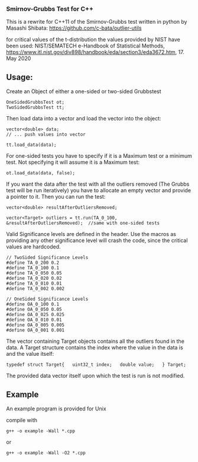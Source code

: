 ### Smirnov-Grubbs Test for C++

This is a rewrite for C++11 of the Smirnov-Grubbs test written in python by Masashi Shibata:
https://github.com/c-bata/outlier-utils

for critical values of the t-distribution the values provided by NIST have been used:
NIST/SEMATECH e-Handbook of Statistical Methods, https://www.itl.nist.gov/div898/handbook/eda/section3/eda3672.htm, 17. May 2020


## Usage:

Create an Object of either a one-sided or two-sided Grubbstest

`OneSidedGrubbsTest ot;`  
`TwoSidedGrubbsTest tt;`

Then load data into a vector and load the vector into the object:

`vector<double> data;`  
`// ... push values into vector`

`tt.load_data(data);`

For one-sided tests you have to specify if it is a Maximum test or a minimum test. Not specifying
it will assume it is a Maximum test:

`ot.load_data(data, false);`

If you want the data after the test with all the outliers removed (The Grubbs test will be run iteratively)
you have to allocate an empty vector and provide a pointer to it. Then you can run the test:

`vector<double> resultAfterOutliersRemoved;`  

`vector<Target> outliers = tt.run(TA_0_100, &resultAfterOutliersRemoved);  //same with one-sided tests`  

Valid Significance levels are defined in the header. Use the macros as providing any other significance level will crash the code, since the critical values are hardcoded.

`// TwoSided Significance Levels`  
`#define TA_0_200 0.2`  
`#define TA_0_100 0.1`  
`#define TA_0_050 0.05`  
`#define TA_0_020 0.02`  
`#define TA_0_010 0.01`  
`#define TA_0_002 0.002`  

`// OneSided Significance Levels`  
`#define OA_0_100 0.1`  
`#define OA_0_050 0.05`  
`#define OA_0_025 0.025`  
`#define OA_0_010 0.01`  
`#define OA_0_005 0.005`  
`#define OA_0_001 0.001`  

The vector containing Target objects contains all the outliers found in the data. A Target structure contains the index where the value in the data is and the value itself:

`typedef struct Target{  
    uint32_t index;  
    double value;  
} Target;`

The provided data vector itself upon which the test is run is not modified.


## Example

An example program is provided for Unix

compile with

`g++ -o example -Wall *.cpp`

or 

`g++ -o example -Wall -O2 *.cpp`


